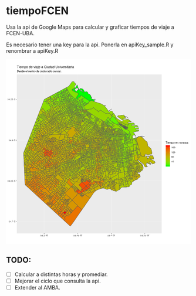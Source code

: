 # tiempoFCEN

Usa la api de Google Maps para calcular y graficar tiempos de viaje a FCEN-UBA.

Es necesario tener una key para la api. Ponerla en apiKey_sample.R y renombrar a apiKey.R

![ejemplo](radioCensal.png)

## TODO:

- [ ] Calcular a distintas horas y promediar.
- [ ] Mejorar el ciclo que consulta la api.
- [ ] Extender al AMBA.